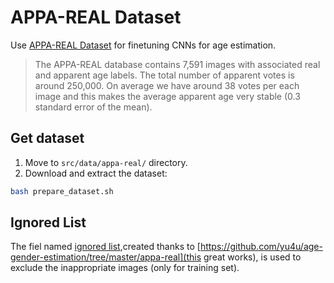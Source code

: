# APPA-REAL Dataset

Use [APPA-REAL Dataset](http://chalearnlap.cvc.uab.es/dataset/26/description/) for finetuning CNNs for age estimation.

> The APPA-REAL database contains 7,591 images with associated real and apparent age labels. The total number of apparent votes is around 250,000. On average we have around 38 votes per each image and this makes the average apparent age very stable (0.3 standard error of the mean).

## Get dataset

1. Move to `src/data/appa-real/` directory.
2. Download and extract the dataset: 

```bash
bash prepare_dataset.sh
```


## Ignored List
The fiel named [ignored list](ignore_list.txt),created thanks to [https://github.com/yu4u/age-gender-estimation/tree/master/appa-real](this great works), is used to exclude the inappropriate images (only for training set).


